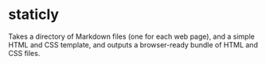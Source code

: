 # staticly

Takes a directory of Markdown files (one for each web page), and a simple HTML and CSS template, and outputs a browser-ready bundle of HTML and CSS files.
